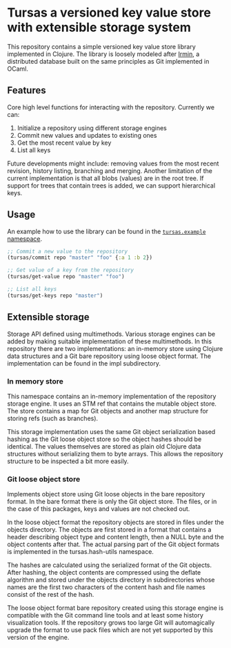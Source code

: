 # Tursas a versioned key value store with extensible storage system

This repository contains a simple versioned key value store library
implemented in Clojure. The library is loosely modeled after
[Irmin](https://irmin.org), a distributed database built on the same
principles as Git implemented in OCaml.

## Features

Core high level functions for interacting with the
repository. Currently we can:

1. Initialize a repository using different storage engines
2. Commit new values and updates to existing ones
3. Get the most recent value by key
4. List all keys

Future developments might include: removing values from the most
recent revision, history listing, branching and merging. Another
limitation of the current implementation is that all blobs (values)
are in the root tree. If support for trees that contain trees is
added, we can support hierarchical keys.

## Usage

An example how to use the library can be found in the
[`tursas.example`
namespace](https://github.com/kaitanie/tursas/blob/master/src/tursas/example.clj).

```clojure
;; Commit a new value to the repository
(tursas/commit repo "master" "foo" {:a 1 :b 2})

;; Get value of a key from the repository
(tursas/get-value repo "master" "foo")

;; List all keys
(tursas/get-keys repo "master")
```

## Extensible storage

Storage API defined using multimethods. Various storage engines can be
added by making suitable implementation of these multimethods. In this
repository there are two implementations: an in-memory store using
Clojure data structures and a Git bare repository using loose object
format. The implementation can be found in the impl subdirectory.

### In memory store

This namespace contains an in-memory implementation of the repository
storage engine. It uses an STM ref that contains the mutable object
store. The store contains a map for Git objects and another map
structure for storing refs (such as branches).

This storage implementation uses the same Git object serialization
based hashing as the Git loose object store so the object hashes
should be identical. The values themselves are stored as plain old
Clojure data structures without serializing them to byte arrays. This
allows the repository structure to be inspected a bit more easily.

### Git loose object store

Implements object store using Git loose objects in the bare repository
format. In the bare format there is only the Git object store. The
files, or in the case of this packages, keys and values are not
checked out.

In the loose object format the repository objects are stored in files
under the objects directory. The objects are first stored in a format
that contains a header describing object type and content length, then
a NULL byte and the object contents after that. The actual parsing
part of the Git object formats is implemented in the tursas.hash-utils
namespace.

The hashes are calculated using the serialized format of the Git
objects. After hashing, the object contents are compressed using the
deflate algorithm and stored under the objects directory in
subdirectories whose names are the first two characters of the content
hash and file names consist of the rest of the hash.

The loose object format bare repository created using this storage
engine is compatible with the Git command line tools and at least some
history visualization tools. If the repository grows too large Git
will automagically upgrade the format to use pack files which are not
yet supported by this version of the engine.
